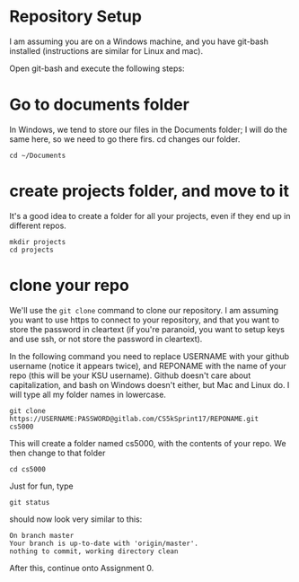 Repository Setup
===

I am assuming you are on a Windows machine, and you have git-bash installed (instructions are similar for Linux and mac).

Open git-bash and execute the following steps:

# Go to documents folder
In Windows, we tend to store our files in the Documents folder; I will do the same here, so we need to go there firs. cd changes our folder.

```
cd ~/Documents
```

# create projects folder, and move to it

It's a good idea to create a folder for all your projects, even if they end up in different repos.
```
mkdir projects
cd projects
```

# clone your repo
We'll use the `git clone` command to clone our repository. I am assuming you want to use https to connect to your repository, and that you want to store the password in cleartext (if you're paranoid, you want to setup keys and use ssh, or not store the password in cleartext).

In the following command you need to replace USERNAME with your github username (notice it appears twice), and REPONAME  with the name of your repo (this will be your KSU username). Github doesn't care about capitalization, and bash on Windows doesn't either, but Mac and Linux do. I will type all my folder names in lowercase.

```
git clone https://USERNAME:PASSWORD@gitlab.com/CS5kSprint17/REPONAME.git   cs5000
```
This will create a folder named cs5000, with the contents of your repo. We then change to that folder 

```
cd cs5000
```

Just for fun, type
```
git status
```
should now look very similar to this:
```
On branch master
Your branch is up-to-date with 'origin/master'.
nothing to commit, working directory clean
```
After this, continue onto Assignment 0.
